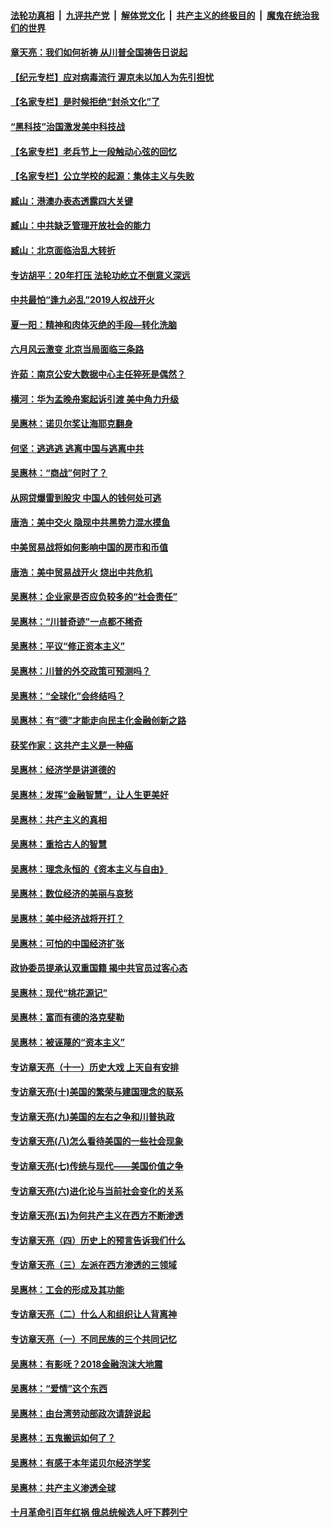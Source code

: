 

####  [法轮功真相](../../../../basic/blob/master/README.md?t=06271302) &nbsp;|&nbsp; [九评共产党](../../../../9ping.md/blob/master/README.md?t=06271302) &nbsp;|&nbsp; [解体党文化](../../../../jtdwh.md/blob/master/README.md?t=06271302)  &nbsp;|&nbsp; [共产主义的终极目的](../../../../gczydzjmd.md/blob/master/README.md?t=06271302) &nbsp;|&nbsp; [魔鬼在统治我们的世界](../../../../mgztzwmdsj.md/blob/master/README.md?t=06271302) 

#### [章天亮：我们如何祈祷 从川普全国祷告日说起](../pages/nsc423/n11944627.md?t=06271302) 

#### [【纪元专栏】应对病毒流行 渥京未以加人为先引担忧](../pages/nsc423/n11875714.md?t=06271302) 

#### [【名家专栏】是时候拒绝“封杀文化”了](../pages/nsc423/n11814093.md?t=06271302) 

#### [“黑科技”治国激发美中科技战](../pages/nsc423/n11638056.md?t=06271302) 

#### [【名家专栏】老兵节上一段触动心弦的回忆](../pages/nsc423/n11646016.md?t=06271302) 

#### [【名家专栏】公立学校的起源：集体主义与失败](../pages/nsc423/n11601833.md?t=06271302) 

#### [臧山：港澳办表态透露四大关键](../pages/nsc423/n11421628.md?t=06271302) 

#### [臧山：中共缺乏管理开放社会的能力](../pages/nsc423/n11407457.md?t=06271302) 

#### [臧山：北京面临治乱大转折](../pages/nsc423/n11406895.md?t=06271302) 

#### [专访胡平：20年打压 法轮功屹立不倒意义深远](../pages/nsc423/n11398800.md?t=06271302) 

#### [中共最怕“逢九必乱”2019人权战开火](../pages/nsc423/n11385248.md?t=06271302) 

#### [夏一阳：精神和肉体灭绝的手段—转化洗脑](../pages/nsc423/n11368250.md?t=06271302) 

#### [六月风云激变 北京当局面临三条路](../pages/nsc423/n11313668.md?t=06271302) 

#### [许茹：南京公安大数据中心主任猝死是偶然？](../pages/nsc423/n11064744.md?t=06271302) 

#### [横河：华为孟晚舟案起诉引渡 美中角力升级](../pages/nsc423/n11027230.md?t=06271302) 

#### [吴惠林：诺贝尔奖让海耶克翻身](../pages/nsc423/n10890049.md?t=06271302) 

#### [何坚：逃逃逃 逃离中国与逃离中共](../pages/nsc423/n10592891.md?t=06271302) 

#### [吴惠林：“商战”何时了？](../pages/nsc423/n10573558.md?t=06271302) 

#### [从网贷爆雷到股灾 中国人的钱何处可逃](../pages/nsc423/n10572800.md?t=06271302) 

#### [唐浩：美中交火 隐现中共黑势力混水摸鱼](../pages/nsc423/n10544040.md?t=06271302) 

#### [中美贸易战将如何影响中国的房市和币值](../pages/nsc423/n10543697.md?t=06271302) 

#### [唐浩：美中贸易战开火 烧出中共危机](../pages/nsc423/n10540126.md?t=06271302) 

#### [吴惠林：企业家是否应负较多的“社会责任”](../pages/nsc423/n10535022.md?t=06271302) 

#### [吴惠林：“川普奇迹”一点都不稀奇](../pages/nsc423/n10512808.md?t=06271302) 

#### [吴惠林：平议“修正资本主义”](../pages/nsc423/n10495724.md?t=06271302) 

#### [吴惠林：川普的外交政策可预测吗？](../pages/nsc423/n10462387.md?t=06271302) 

#### [吴惠林：“全球化”会终结吗？](../pages/nsc423/n10452838.md?t=06271302) 

#### [吴惠林：有“德”才能走向民主化金融创新之路](../pages/nsc423/n10432292.md?t=06271302) 

#### [获奖作家：这共产主义是一种癌](../pages/nsc423/n10431541.md?t=06271302) 

#### [吴惠林：经济学是讲道德的](../pages/nsc423/n10398014.md?t=06271302) 

#### [吴惠林：发挥“金融智慧”，让人生更美好](../pages/nsc423/n10375019.md?t=06271302) 

#### [吴惠林：共产主义的真相](../pages/nsc423/n10351394.md?t=06271302) 

#### [吴惠林：重拾古人的智慧](../pages/nsc423/n10337691.md?t=06271302) 

#### [吴惠林：理念永恒的《资本主义与自由》](../pages/nsc423/n10316274.md?t=06271302) 

#### [吴惠林：数位经济的美丽与哀愁](../pages/nsc423/n10292946.md?t=06271302) 

#### [吴惠林：美中经济战将开打？](../pages/nsc423/n10258825.md?t=06271302) 

#### [吴惠林：可怕的中国经济扩张](../pages/nsc423/n10219147.md?t=06271302) 

#### [政协委员提承认双重国籍 揭中共官员过客心态](../pages/nsc423/n10208809.md?t=06271302) 

#### [吴惠林：现代“桃花源记”](../pages/nsc423/n10185234.md?t=06271302) 

#### [吴惠林：富而有德的洛克斐勒](../pages/nsc423/n10142264.md?t=06271302) 

#### [吴惠林：被诬蔑的“资本主义”](../pages/nsc423/n10124816.md?t=06271302) 

#### [专访章天亮（十一）历史大戏 上天自有安排](../pages/nsc423/n10094905.md?t=06271302) 

#### [专访章天亮(十)美国的繁荣与建国理念的联系](../pages/nsc423/n10094899.md?t=06271302) 

#### [专访章天亮(九)美国的左右之争和川普执政](../pages/nsc423/n10094889.md?t=06271302) 

#### [专访章天亮(八)怎么看待美国的一些社会现象](../pages/nsc423/n10094857.md?t=06271302) 

#### [专访章天亮(七)传统与现代——美国价值之争](../pages/nsc423/n10093140.md?t=06271302) 

#### [专访章天亮(六)进化论与当前社会变化的关系](../pages/nsc423/n10092036.md?t=06271302) 

#### [专访章天亮(五)为何共产主义在西方不断渗透](../pages/nsc423/n10083620.md?t=06271302) 

#### [专访章天亮（四）历史上的预言告诉我们什么](../pages/nsc423/n10083606.md?t=06271302) 

#### [专访章天亮（三）左派在西方渗透的三领域](../pages/nsc423/n10081115.md?t=06271302) 

#### [吴惠林：工会的形成及其功能](../pages/nsc423/n10080633.md?t=06271302) 

#### [专访章天亮（二）什么人和组织让人背离神](../pages/nsc423/n10076637.md?t=06271302) 

#### [专访章天亮（一）不同民族的三个共同记忆](../pages/nsc423/n10074188.md?t=06271302) 

#### [吴惠林：有影呒？2018金融泡沫大地震](../pages/nsc423/n10040534.md?t=06271302) 

#### [吴惠林：“爱情”这个东西](../pages/nsc423/n10019423.md?t=06271302) 

#### [吴惠林：由台湾劳动部政次请辞说起](../pages/nsc423/n9979679.md?t=06271302) 

#### [吴惠林：五鬼搬运如何了？](../pages/nsc423/n9925338.md?t=06271302) 

#### [吴惠林：有感于本年诺贝尔经济学奖](../pages/nsc423/n9871883.md?t=06271302) 

#### [吴惠林：共产主义渗透全球](../pages/nsc423/n9812748.md?t=06271302) 

#### [十月革命引百年红祸 俄总统候选人吁下葬列宁](../pages/nsc423/n9810182.md?t=06271302) 

